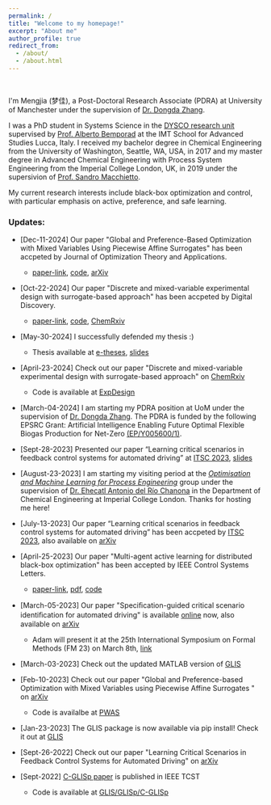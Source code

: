 ```yaml
---
permalink: /
title: "Welcome to my homepage!"
excerpt: "About me"
author_profile: true
redirect_from: 
  - /about/
  - /about.html
---
```

<br />

I'm Mengjia (梦佳), a Post-Doctoral Research Associate (PDRA) at University of Manchester under the supervision of [Dr. Dongda Zhang](https://research.manchester.ac.uk/en/persons/dongda.zhang). 

I was a PhD student in Systems Science in the [DYSCO research unit](http://dysco.imtlucca.it/) supervised by [Prof. Alberto Bemporad](http://cse.lab.imtlucca.it/~bemporad/) at the IMT School for Advanced Studies Lucca, Italy.
I received my bachelor degree in Chemical Engineering from the University of Washington, Seattle, WA, USA, in 2017 and my master degree in Advanced Chemical Engineering with Process System Engineering from the Imperial College London, UK, in 2019 under the supersivion of [Prof. Sandro Macchietto](https://www.imperial.ac.uk/people/s.macchietto). 

My current research interests include black-box optimization and control, with particular emphasis on active, preference, and safe learning.

### Updates:
<div class="scrollable" markdown=1>


- [Dec-11-2024] Our paper "Global and Preference-Based Optimization with Mixed Variables Using Piecewise Affine Surrogates" has been accpeted by Journal of Optimization Theory and Applications.
  - [paper-link](https://doi.org/10.1007/s10957-024-02596-y), [code](https://github.com/mjzhu-p/PWAS), [arXiv](https://arxiv.org/abs/2302.04686)
  
- [Oct-22-2024] Our paper "Discrete and mixed-variable experimental design with surrogate-based approach" has been accpeted by Digital Discovery.
  - [paper-link](https://doi.org/10.1039/D4DD00113C), [code](https://github.com/MolChemML/ExpDesign), [ChemRxiv](https://chemrxiv.org/engage/chemrxiv/article-details/6626a713418a5379b0674df2)

- [May-30-2024] I successfully defended my thesis :)
  - Thesis available at [e-theses](https://e-theses.imtlucca.it/415/), [slides](http://mjzhu-p.github.io/files/2024_thesisDefense.pdf)
  
- [April-23-2024] Check out our paper "Discrete and mixed-variable experimental design with surrogate-based approach" on [ChemRxiv](https://chemrxiv.org/engage/chemrxiv/article-details/6626a713418a5379b0674df2)
  - Code is available at [ExpDesign](https://github.com/MolChemML/ExpDesign)

- [March-04-2024] I am starting my PDRA position at UoM under the supervision of [Dr. Dongda Zhang](https://research.manchester.ac.uk/en/persons/dongda.zhang). The PDRA is funded by the following EPSRC Grant: Artificial Intelligence Enabling Future Optimal Flexible Biogas Production for Net-Zero [(EP/Y005600/1)](https://gow.epsrc.ukri.org/NGBOViewGrant.aspx?GrantRef=EP/Y005600/1). 

- [Sept-28-2023] Presented our paper “Learning critical scenarios in feedback control systems for automated driving” at [ITSC 2023](https://2023.ieee-itsc.org/), [slides](http://mjzhu-p.github.io/files/2023-itsc_168_red.pdf)

- [August-23-2023] I am starting my visiting period at the [*Optimisation and Machine Learning for Process Engineering*](https://www.imperial.ac.uk/optimisation-and-machine-learning-for-process-engineering/about-us/) group under the supervision of [Dr. Ehecatl Antonio del Río Chanona](https://www.imperial.ac.uk/people/a.del-rio-chanona) in the Department of Chemical Engineering at Imperial College London. Thanks for hosting me here! 

- [July-13-2023] Our paper “Learning critical scenarios in feedback control systems for automated driving” has been accpeted by [ITSC 2023](https://2023.ieee-itsc.org/), also available on [arXiv](https://arxiv.org/pdf/2209.12586)

- [April-25-2023] Our paper "Multi-agent active learning for distributed black-box optimization" has been accepted by IEEE Control Systems Letters.
  - [paper-link](https://ieeexplore.ieee.org/document/10107979), [pdf](http://mjzhu-p.github.io/files/2023-dglis-lcss.pdf), [code](https://leon.idsia.ch/lib_download)

- [March-05-2023] Our paper "Speciﬁcation-guided critical scenario identiﬁcation for automated driving" is available [online](https://doi.org/10.1007/978-3-031-27481-7_35) now, also available on [arXiv](https://arxiv.org/pdf/2303.05139.pdf)
  - Adam will present it at the 25th International Symposium on Formal Methods (FM 23) on March 8th, [link](https://fm2023.isp.uni-luebeck.de/)

- [March-03-2023] Check out the updated MATLAB version of [GLIS](https://github.com/bemporad/GLIS_MATLAB)

- [Feb-10-2023] Check out our paper "Global and Preference-based Optimization with Mixed Variables using Piecewise Affine Surrogates " on [arXiv](https://arxiv.org/abs/2302.04686)
  - Code is availalbe at [PWAS](https://github.com/mjzhu-p/PWAS)

- [Jan-23-2023] The GLIS package is now available via pip install! Check it out at [GLIS](https://github.com/bemporad/GLIS)

- [Sept-26-2022] Check out our paper "Learning Critical Scenarios in Feedback Control Systems for Automated Driving" on [arXiv](https://arxiv.org/abs/2209.12586)

- [Sept-2022] [C-GLISp paper](https://ieeexplore.ieee.org/abstract/document/9667199) is published in IEEE TCST
  - Code is available at [GLIS/GLISp/C-GLISp](http://cse.lab.imtlucca.it/~bemporad/glis/)


</div>